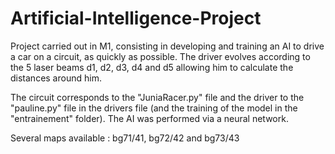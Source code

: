 # Artificial-Intelligence-Project

Project carried out in M1, consisting in developing and training an AI to drive a car on a circuit, as quickly as possible. The driver evolves according to the 5 laser beams d1, d2, d3, d4 and d5 allowing him to calculate the distances around him.

The circuit corresponds to the "JuniaRacer.py" file and the driver to the "pauline.py" file in the drivers file (and the training of the model in the "entrainement" folder).
The AI was performed via a neural network.

Several maps available : bg71/41, bg72/42 and bg73/43
